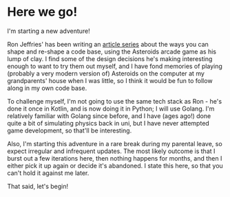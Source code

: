 # Here we go!

I'm starting a new adventure!

Ron Jeffries' has been writing an [article series] about the ways you can shape and re-shape a code base, using the Asteroids arcade game as his lump of clay. I find some of the design decisions he's making interesting enough to want to try them out myself, and I have fond memories of playing (probably a very modern version of) Asteroids on the computer at my grandparents' house when I was little, so I think it would be fun to follow along in my own code base.

To challenge myself, I'm not going to use the same tech stack as Ron - he's done it once in Kotlin, and is now doing it in Python; I will use Golang. I'm relatively familiar with Golang since before, and I have (ages ago!) done quite a bit of simulating physics back in uni, but I have never attempted game development, so that'll be interesting.

Also, I'm starting this adventure in a rare break during my parental leave, so expect irregular and infrequent updates. The most likely outcome is that I burst out a few iterations here, then nothing happens for months, and then I either pick it up again or decide it's abandoned. I state this here, so that you can't hold it against me later.

That said, let's begin!

[article series]: https://ronjeffries.com/categories/asteroids/